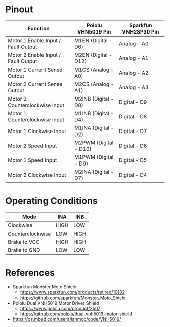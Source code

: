 # Pinout

| Function                            | Pololu VHN5019 Pin    | Sparkfun VNH2SP30 Pin |
|-------------------------------------|-----------------------|-----------------------|
| Motor 1 Enable Input / Fault Output | M1EN  (Digital - D6)  | Analog  - A0          |
| Motor 2 Enable Input / Fault Output | M2EN  (Digital - D12) | Analog  - A1          |
| Motor 1 Current Sense Output        | M1CS  (Analog  - A0)  | Analog  - A2          |
| Motor 2 Current Sense Output        | M2CS  (Analog  - A1)  | Analog  - A3          |
| Motor 2 Counterclockwise Input      | M2INB (Digital - D8)  | Digital - D9          |
| Motor 1 Counterclockwise Input      | M1INB (Digital - D4)  | Digital - D8          |
| Motor 1 Clockwise Input             | M1INA (Digital - D2)  | Digital - D7          |
| Motor 2 Speed Input                 | M2PWM (Digital - D10) | Digital - D6          |
| Motor 1 Speed Input                 | M1PWM (Digital - D9)  | Digital - D5          |
| Motor 2 Clockwise Input             | M2INA (Digital - D7)  | Digital - D4          |

# Operating Conditions

| Mode             | INA  | INB  |
|------------------|------|------|
| Clockwise        | HIGH | LOW  |
| Counterclockwise | LOW  | HIGH |
| Brake to VCC     | HIGH | HIGH |
| Brake to GND     | LOW  | LOW  |

# References
- Sparkfun Monster Moto Shield
  - https://www.sparkfun.com/products/retired/10182
  - https://github.com/sparkfun/Monster_Moto_Shield
- Pololu Dual VNH5019 Motor Driver Shield
  - https://www.pololu.com/product/2507
  - https://github.com/pololu/dual-vnh5019-motor-shield
- https://os.mbed.com/users/ianmcc/code/VNH5019/
